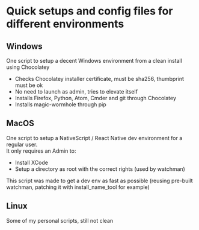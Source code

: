 # Quick setups and config files for different environments

## Windows
One script to setup a decent Windows environment from a clean install using Chocolatey
 - Checks Chocolatey installer certificate, must be sha256, thumbprint must be ok
 - No need to launch as admin, tries to elevate itself
 - Installs Firefox, Python, Atom, Cmder and git through Chocolatey
 - Installs magic-wormhole through pip


## MacOS
One script to setup a NativeScript / React Native dev environment for a regular user.  
It only requires an Admin to:
- Install XCode
- Setup a directory as root with the correct rights (used by watchman)

This script was made to get a dev env as fast as possible (reusing pre-built watchman, patching it with install_name_tool for example)

## Linux
Some of my personal scripts, still not clean
